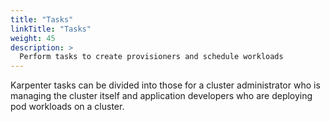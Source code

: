 ```yaml
---
title: "Tasks"
linkTitle: "Tasks"
weight: 45
description: >
  Perform tasks to create provisioners and schedule workloads
---
```


Karpenter tasks can be divided into those for a cluster administrator who is managing the cluster itself and application developers who are deploying pod workloads on a cluster.
